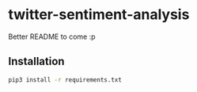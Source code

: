 # twitter-sentiment-analysis

Better README to come :p

## Installation

```bash
pip3 install -r requirements.txt
```